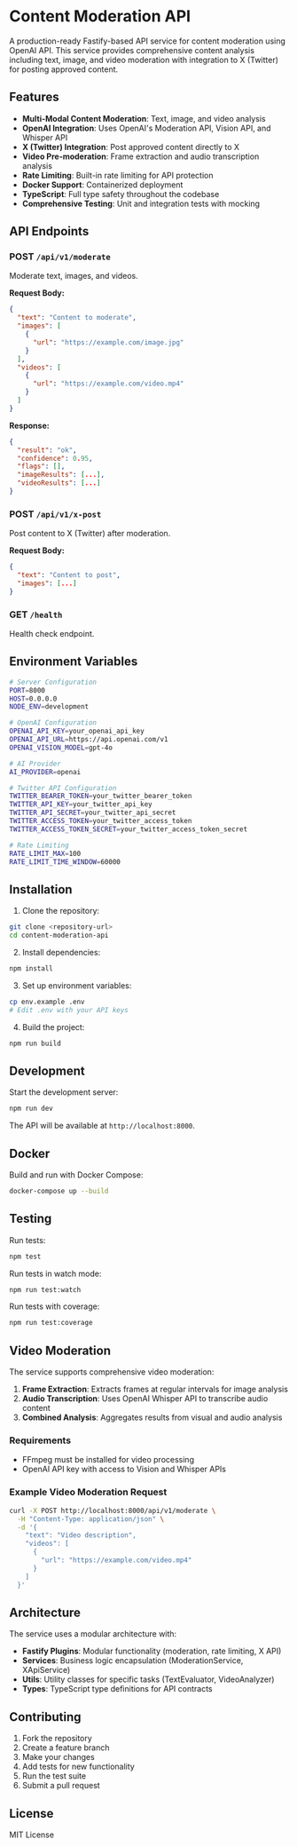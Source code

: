# Content Moderation API

A production-ready Fastify-based API service for content moderation using OpenAI API. This service provides comprehensive content analysis including text, image, and video moderation with integration to X (Twitter) for posting approved content.

## Features

- **Multi-Modal Content Moderation**: Text, image, and video analysis
- **OpenAI Integration**: Uses OpenAI's Moderation API, Vision API, and Whisper API
- **X (Twitter) Integration**: Post approved content directly to X
- **Video Pre-moderation**: Frame extraction and audio transcription analysis
- **Rate Limiting**: Built-in rate limiting for API protection
- **Docker Support**: Containerized deployment
- **TypeScript**: Full type safety throughout the codebase
- **Comprehensive Testing**: Unit and integration tests with mocking

## API Endpoints

### POST `/api/v1/moderate`
Moderate text, images, and videos.

**Request Body:**
```json
{
  "text": "Content to moderate",
  "images": [
    {
      "url": "https://example.com/image.jpg"
    }
  ],
  "videos": [
    {
      "url": "https://example.com/video.mp4"
    }
  ]
}
```

**Response:**
```json
{
  "result": "ok",
  "confidence": 0.95,
  "flags": [],
  "imageResults": [...],
  "videoResults": [...]
}
```

### POST `/api/v1/x-post`
Post content to X (Twitter) after moderation.

**Request Body:**
```json
{
  "text": "Content to post",
  "images": [...]
}
```

### GET `/health`
Health check endpoint.

## Environment Variables

```bash
# Server Configuration
PORT=8000
HOST=0.0.0.0
NODE_ENV=development

# OpenAI Configuration
OPENAI_API_KEY=your_openai_api_key
OPENAI_API_URL=https://api.openai.com/v1
OPENAI_VISION_MODEL=gpt-4o

# AI Provider
AI_PROVIDER=openai

# Twitter API Configuration
TWITTER_BEARER_TOKEN=your_twitter_bearer_token
TWITTER_API_KEY=your_twitter_api_key
TWITTER_API_SECRET=your_twitter_api_secret
TWITTER_ACCESS_TOKEN=your_twitter_access_token
TWITTER_ACCESS_TOKEN_SECRET=your_twitter_access_token_secret

# Rate Limiting
RATE_LIMIT_MAX=100
RATE_LIMIT_TIME_WINDOW=60000
```

## Installation

1. Clone the repository:
```bash
git clone <repository-url>
cd content-moderation-api
```

2. Install dependencies:
```bash
npm install
```

3. Set up environment variables:
```bash
cp env.example .env
# Edit .env with your API keys
```

4. Build the project:
```bash
npm run build
```

## Development

Start the development server:
```bash
npm run dev
```

The API will be available at `http://localhost:8000`.

## Docker

Build and run with Docker Compose:
```bash
docker-compose up --build
```

## Testing

Run tests:
```bash
npm test
```

Run tests in watch mode:
```bash
npm run test:watch
```

Run tests with coverage:
```bash
npm run test:coverage
```

## Video Moderation

The service supports comprehensive video moderation:

1. **Frame Extraction**: Extracts frames at regular intervals for image analysis
2. **Audio Transcription**: Uses OpenAI Whisper API to transcribe audio content
3. **Combined Analysis**: Aggregates results from visual and audio analysis

### Requirements

- FFmpeg must be installed for video processing
- OpenAI API key with access to Vision and Whisper APIs

### Example Video Moderation Request

```bash
curl -X POST http://localhost:8000/api/v1/moderate \
  -H "Content-Type: application/json" \
  -d '{
    "text": "Video description",
    "videos": [
      {
        "url": "https://example.com/video.mp4"
      }
    ]
  }'
```

## Architecture

The service uses a modular architecture with:

- **Fastify Plugins**: Modular functionality (moderation, rate limiting, X API)
- **Services**: Business logic encapsulation (ModerationService, XApiService)
- **Utils**: Utility classes for specific tasks (TextEvaluator, VideoAnalyzer)
- **Types**: TypeScript type definitions for API contracts

## Contributing

1. Fork the repository
2. Create a feature branch
3. Make your changes
4. Add tests for new functionality
5. Run the test suite
6. Submit a pull request

## License

MIT License